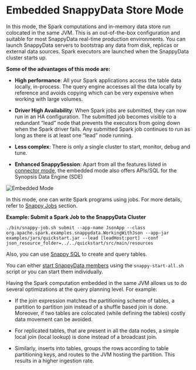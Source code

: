 <a id="embeddedmode"></a>
# Embedded SnappyData Store Mode

In this mode, the Spark computations and in-memory data store run colocated in the same JVM. This is an out-of-the-box configuration and suitable for most SnappyData real-time production environments. You can launch SnappyData servers to bootstrap any data from disk, replicas or external data sources.
Spark executors are launched when the SnappyData cluster starts up.

**Some of the advantages of this mode are:**

* **High performance**: All your Spark applications access the table data locally, in-process. The query engine accesses all the data locally by reference and avoids copying which can be very expensive when working with large volumes.

* **Driver High Availability**: When Spark jobs are submitted, they can now run in an HA configuration. The submitted job becomes visible to a redundant “lead” node that prevents the executors from going down when the Spark driver fails. Any submitted Spark job continues to run as long as there is at least one “lead” node running.

* **Less complex**: There is only a single cluster to start, monitor, debug and tune.

* **Enhanced SnappySession**: Apart from all the features listed in [connector mode](connector_mode.md#snappysession),
  the embedded mode also offers APIs/SQL for the Synopsis Data Engine (SDE)

![Embedded Mode](../Images/SnappyEmbeddedMode.png)

In this mode, one can write Spark programs using jobs. For more details, refer to [Snappy Jobs](../programming_guide/snappydata_jobs.md) section.

**Example: Submit a Spark Job to the SnappyData Cluster**

``` shell
./bin/snappy-job.sh submit --app-name JsonApp --class org.apache.spark.examples.snappydata.WorkingWithJson --app-jar examples/jars/quickstart.jar --lead [leadHost:port] --conf json_resource_folder=../../quickstart/src/main/resources
```

Also, you can use [Snappy SQL](../howto/use_snappy_shell.md) to create and query tables.

You can either [start SnappyData members](../howto/start_snappy_cluster.md) using the `snappy-start-all.sh` script or you can start them individually.

Having the Spark computation embedded in the same JVM allows us to do several optimizations at the query planning level. For example:

* If the join expression matches the partitioning scheme of tables, a partition to partition join instead of a shuffle based join is done. </br> Moreover, if two tables are colocated (while defining the tables) costly data movement can be avoided.

* For replicated tables, that are present in all the data nodes, a simple local join (local lookup) is done instead of a broadcast join.

* Similarly, inserts into tables, groups the rows according to table partitioning keys, and routes to the JVM hosting the partition. This results in a higher ingestion rate.
